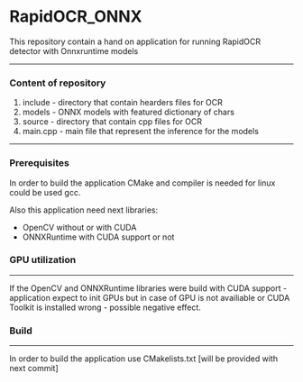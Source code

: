# RapidOCR_ONNX
This repository contain a hand on application for running RapidOCR detector with Onnxruntime models
___

### Content of repository

1. include - directory that contain hearders files for OCR  
2. models - ONNX models with featured dictionary of chars
3. source - directory that contain cpp files for OCR 
4. main.cpp - main file that represent the inference for the models


___
### Prerequisites

In order to build the application CMake and compiler is needed for linux could be used gcc.

Also this application need next libraries:

- OpenCV without or with CUDA
- ONNXRuntime with CUDA support or not


### GPU utilization
___
If the OpenCV and ONNXRuntime libraries were build with CUDA support - application expect to init GPUs but in case of GPU is not availiable or CUDA Toolkit is installed wrong - possible negative effect.



### Build
___
In order to build the application use CMakelists.txt [will be provided with next commit]